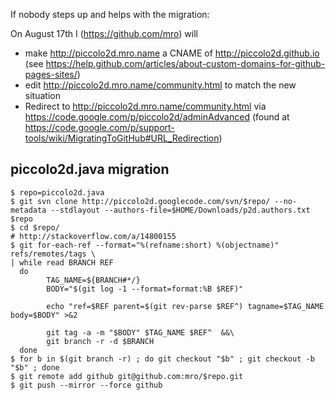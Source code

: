 If nobody steps up and helps with the migration:

On August 17th I (https://github.com/mro) will

- make http://piccolo2d.mro.name a CNAME of http://piccolo2d.github.io (see https://help.github.com/articles/about-custom-domains-for-github-pages-sites/)
- edit http://piccolo2d.mro.name/community.html to match the new situation
- Redirect to http://piccolo2d.mro.name/community.html via https://code.google.com/p/piccolo2d/adminAdvanced (found at https://code.google.com/p/support-tools/wiki/MigratingToGitHub#URL_Redirection)

## piccolo2d.java migration

    $ repo=piccolo2d.java
    $ git svn clone http://piccolo2d.googlecode.com/svn/$repo/ --no-metadata --stdlayout --authors-file=$HOME/Downloads/p2d.authors.txt $repo
    $ cd $repo/
    # http://stackoverflow.com/a/14800155
    $ git for-each-ref --format="%(refname:short) %(objectname)" refs/remotes/tags \
    | while read BRANCH REF
      do
            TAG_NAME=${BRANCH#*/}
            BODY="$(git log -1 --format=format:%B $REF)"

            echo "ref=$REF parent=$(git rev-parse $REF^) tagname=$TAG_NAME body=$BODY" >&2

            git tag -a -m "$BODY" $TAG_NAME $REF^  &&\
            git branch -r -d $BRANCH
      done
    $ for b in $(git branch -r) ; do git checkout "$b" ; git checkout -b "$b" ; done 
    $ git remote add github git@github.com:mro/$repo.git
    $ git push --mirror --force github
